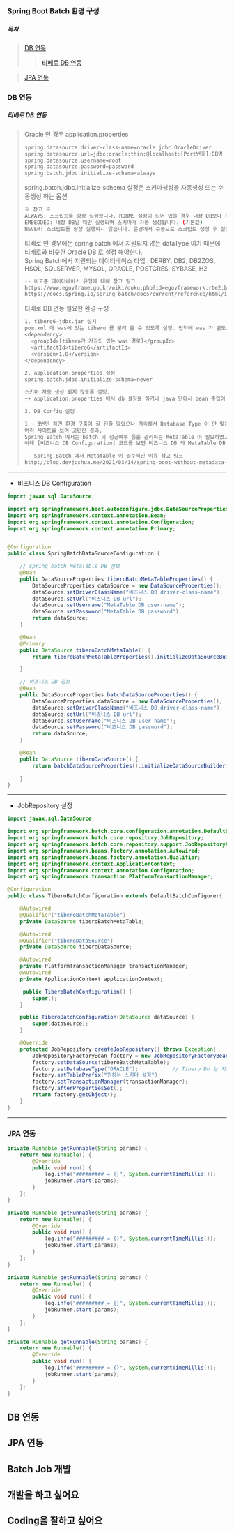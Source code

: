 ### Spring Boot Batch 환경 구성
##### 목차

> [DB 연동](#db-연동)
>> [티베로 DB 연동](#티베로-db-연동)

> [JPA 연동](#jpa-연동)


### DB 연동
##### 티베로 DB 연동
> Oracle 인 경우 application.properties
> ```bash
> spring.datasource.driver-class-name=oracle.jdbc.OracleDriver
> spring.datasource.url=jdbc:oracle:thin:@localhost:[Port번호]:DB명
> spring.datasource.username=root
> spring.datasource.password=password
> spring.batch.jdbc.initialize-schema=always
> ```
> spring.batch.jdbc.initialize-schema 설정은 스키마생성을 자동생성 또는 수동생성 하는 옵션 <br>
>  ```bash
> ※ 참고 ※
> ALWAYS: 스크립트를 항상 실행합니다. RDBMS 설정이 되어 있을 경우 내장 DB보다 우선적으로 실행됩니다.
> EMBEDDED: 내장 DB일 때만 실행되며 스키마가 자동 생성됩니다. (기본값)
> NEVER: 스크립트를 항상 실행하지 않습니다. 운영에서 수동으로 스크립트 생성 후 설정하는 것을 권장합니다. 내장 DB일 경우 스크립트가 생성이 안되기 때문에 오류가 발생합니다.
> ```
> 티베로 인 경우에는 spring batch 에서 지원되지 않는 dataType 이기 때문에 티베로와 비슷한 Oracle DB 로 설정 해야한다.<br>
> Spring Batch에서 지원되는 데이터베이스 타입 : DERBY, DB2, DB2ZOS, HSQL, SQLSERVER, MYSQL, ORACLE, POSTGRES, SYBASE, H2
> ```bash
> -- 비표준 데이터베이스 유형에 대해 참고 링크
> https://www.egovframe.go.kr/wiki/doku.php?id=egovframework:rte2:brte:batch_core:job_repository
> https://docs.spring.io/spring-batch/docs/current/reference/html/index-single.html#nonStandardDatabaseTypesInRepository
> ```
> 티베로 DB 연동 필요한 환경 구성
> ```bash
> 1. tibero6-jdbc.jar 설치
> pom.xml 에 was에 있는 tibero 를 불러 올 수 있도록 설정. 만약에 was 가 별도로 없다면, tibero6-jdbc.jar 파일을 로컬경로에 지정해놓으면 됨.
> <dependency> 
> 	<groupId>[tibero가 저장되 있는 was 경로]</groupId>
> 	<artifactId>tibero6</artifactId>
> 	<version>1.0</version>
> </dependency>
>
> 2. application.properties 설정
> spring.batch.jdbc.initialize-schema=never
> 
> 스키마 자동 생성 되지 않도록 설정.
> ++ application.properties 에서 db 설정을 하거나 java 단에서 bean 주입이 되도록 설정!
>
> 3. DB Config 설정
>
> 1 ~ 3번만 하면 환경 구축이 잘 된줄 알았으나 계속해서 Database Type 이 안 맞는다는 오류가 발생.
> 여러 사이트를 보며 고민한 결과, 
> Spring Batch 에서는 batch 의 성공여부 등을 관리하는 MetaTable 이 필요하였고 MetaTable 을 생성 및 설정을 해주었더니 정상적으로 DB 연동 됐음.
> 아래 [비즈니스 DB Configuration] 코드를 보면 비즈니스 DB 와 MetaTable DB 를 설정한 것을 확인 할 수 있음.
> ```
>
> ```bash
> -- Spring Batch 에서 Metatable 이 필수적인 이유 참고 링크
> http://blog.devjoshua.me/2021/03/14/spring-boot-without-metadata-table/
> ```

* * *
- 비즈니스 DB Configuration
```Java
import javax.sql.DataSource;

import org.springframework.boot.autoconfigure.jdbc.DataSourceProperties;
import org.springframework.context.annotation.Bean;
import org.springframework.context.annotation.Configuration;
import org.springframework.context.annotation.Primary;


@Configuration
public class SpringBatchDataSourceConfiguration {

	// spring batch MetaTable DB 정보
    @Bean
    public DataSourceProperties tiberoBatchMetaTableProperties() {
    	DataSourceProperties dataSource = new DataSourceProperties();
    	dataSource.setDriverClassName("비즈니스 DB driver-class-name");
    	dataSource.setUrl("비즈니스 DB url");
    	dataSource.setUsername("MetaTable DB user-name");
    	dataSource.setPassword("MetaTable DB password");
        return dataSource;
    }

    @Bean
    @Primary
    public DataSource tiberoBatchMetaTable() {
        return tiberoBatchMetaTableProperties().initializeDataSourceBuilder().build();

    }

	// 비즈니스 DB 정보
    @Bean
    public DataSourceProperties batchDataSourceProperties() {
    	DataSourceProperties dataSource = new DataSourceProperties();
    	dataSource.setDriverClassName("비즈니스 DB driver-class-name");
    	dataSource.setUrl("비즈니스 DB url");
    	dataSource.setUsername("비즈니스 DB user-name");
    	dataSource.setPassword("비즈니스 DB password");
        return dataSource;
    }

    @Bean
    public DataSource tiberoDataSource() {
        return batchDataSourceProperties().initializeDataSourceBuilder().build();

    }
}
```
* * *
- JobRepository 설정
```Java
import javax.sql.DataSource;

import org.springframework.batch.core.configuration.annotation.DefaultBatchConfigurer;
import org.springframework.batch.core.repository.JobRepository;
import org.springframework.batch.core.repository.support.JobRepositoryFactoryBean;
import org.springframework.beans.factory.annotation.Autowired;
import org.springframework.beans.factory.annotation.Qualifier;
import org.springframework.context.ApplicationContext;
import org.springframework.context.annotation.Configuration;
import org.springframework.transaction.PlatformTransactionManager;

@Configuration
public class TiberoBatchConfiguration extends DefaultBatchConfigurer{

	@Autowired
	@Qualifier("tiberoBatchMetaTable")
	private DataSource tiberoBatchMetaTable;

	@Autowired
	@Qualifier("tiberoDataSource")
	private DataSource tiberoDataSource;

	@Autowired
	private PlatformTransactionManager transactionManager;
	@Autowired
    private ApplicationContext applicationContext;

	 public TiberoBatchConfiguration() {
	    super();
	}

	public TiberoBatchConfiguration(DataSource dataSource) {
	    super(dataSource);
	}

	@Override
	protected JobRepository createJobRepository() throws Exception{
        JobRepositoryFactoryBean factory = new JobRepositoryFactoryBean();
        factory.setDataSource(tiberoBatchMetaTable);
        factory.setDatabaseType("ORACLE");           // Tibero Db 는 지원하지 않는 DB 기 때문에 지원되는 DB로 set
        factory.setTablePrefix("원하는 스키마 설정");
        factory.setTransactionManager(transactionManager);
        factory.afterPropertiesSet();
        return factory.getObject();
	}
}
```
* * *

### JPA 연동
```Java
private Runnable getRunnable(String params) {
    return new Runnable() {
        @Override
        public void run() {
            log.info("######### = {}", System.currentTimeMillis());
            jobRunner.start(params);
        }
    };
}
```
```Java
private Runnable getRunnable(String params) {
    return new Runnable() {
        @Override
        public void run() {
            log.info("######### = {}", System.currentTimeMillis());
            jobRunner.start(params);
        }
    };
}
```
```Java
private Runnable getRunnable(String params) {
    return new Runnable() {
        @Override
        public void run() {
            log.info("######### = {}", System.currentTimeMillis());
            jobRunner.start(params);
        }
    };
}
```
```Java
private Runnable getRunnable(String params) {
    return new Runnable() {
        @Override
        public void run() {
            log.info("######### = {}", System.currentTimeMillis());
            jobRunner.start(params);
        }
    };
}
```

## DB 연동

## JPA 연동

## Batch Job 개발
## 개발을 하고 싶어요
## Coding을 잘하고 싶어요

